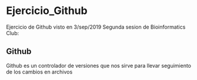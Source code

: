 # Ejercicio_Github
Ejercicio de Github visto en 3/sep/2019
Segunda sesion de Bioinformatics Club:

## Github 

Github es un controlador de versiones que nos sirve para llevar seguimiento de los cambios en archivos

